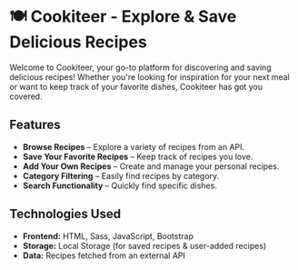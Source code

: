 # 🍽️ Cookiteer - Explore & Save Delicious Recipes

Welcome to Cookiteer, your go-to platform for discovering and saving delicious recipes! Whether you're looking for inspiration for your next meal or want to keep track of your favorite dishes, Cookiteer has got you covered. 

## Features
- **Browse Recipes** – Explore a variety of recipes from an API.  
- **Save Your Favorite Recipes** – Keep track of recipes you love.  
- **Add Your Own Recipes** – Create and manage your personal recipes.  
- **Category Filtering** – Easily find recipes by category.  
- **Search Functionality** – Quickly find specific dishes.  

## Technologies Used
- **Frontend:** HTML, Sass, JavaScript, Bootstrap  
- **Storage:** Local Storage (for saved recipes & user-added recipes)  
- **Data:** Recipes fetched from an external API  